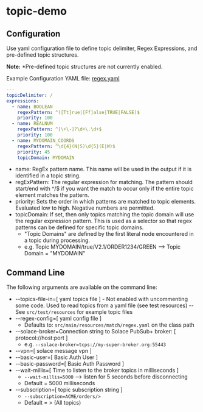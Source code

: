 # topic-demo


## Configuration
Use yaml configuration file to define topic delimiter, Regex Expressions, and pre-defined topic structures.

**Note:** *Pre-defined topic structures are not currently enabled.

Example Configuration YAML file: [regex.yaml](../src/main/resources/match/regex.yaml)

```yaml
---
topicDelimiter: /
expressions:
  - name: BOOLEAN
    regexPattern: ^([Tt]rue|[Ff]alse|TRUE|FALSE)$
    priority: 100
  - name: REALNUM
    regexPattern: ^[\+\-]?\d+\.\d+$
    priority: 100
  - name: MYDOMAIN_COORDS
    regexPattern: ^\d{4}(N|S)\d{5}(E|W)$
    priority: 45
    topicDomain: MYDOMAIN
```

- name: RegEx pattern name. This name will be used in the output if it is identified in a topic string.
- regExPattern: The regular expression for matching. The pattern should start/end with ^/$ if you want the match to occur only if the entire topic element matches the pattern.
- priority: Sets the order in which patterns are matched to topic elements. Evaluated low to high. Negative numbers are permitted.
- topicDomain: If set, then only topics matching the topic domain will use the regular expression pattern. This is used as a selector so that regex patterns can be defined for specific topic domains.
    - "Topic Domains" are defined by the first literal node encountered in a topic during processing.
    - e.g. Topic MYDOMAIN/true/V2.1/ORDER1234/GREEN --> Topic Domain = "MYDOMAIN"

## Command Line
The following arguments are available on the command line:
- --topics-file-in=[ yaml topics file ] - Not enabled with uncommenting some code. Used to read topics from a yaml file (see test resources)
    -- See ```src/test/resources``` for example topic files
- --regex-config=[ yaml config file ]
    - Defaults to: ```src/main/resources/match/regex.yaml``` on the class path
- --solace-broker=Connection string to Solace PubSub+ broker: [ protocol://host:port ]
    - e.g. ```--solace-broker=tcps://my-super-broker.org:55443```
- --vpn=[ solace message vpn ]
- --basic-user=[ Basic Auth User ]
- --basic-password=[ Basic Auth Password ]
- --wait-millis=[ Time to listen to the broker topics in milliseconds ]
    - ```--wait-millis=5000``` --> listen for 5 seconds before disconnecting
    - Default = 5000 milliseconds
- --subscription=[ topic subscription string ]
    - ```--subscription=ACME/orders/>```
    - Default = > (All topics)
